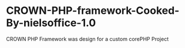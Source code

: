 # CROWN-PHP-framework-Cooked-By-nielsoffice-1.0
CROWN PHP Framework was design for a custom corePHP Project
